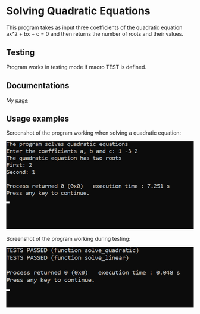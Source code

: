 # Solving Quadratic Equations
This program takes as input three coefficients of the quadratic equation ax^2 + bx + c = 0 and then returns the number of roots and their values.

## Testing
Program works in testing mode if macro TEST is defined.

## Documentations
My [page](https://github.com/Nastya10/quadratic-equation/tree/main/html)

## Usage examples
Screenshot of the program working when solving a quadratic equation:

![Image result](https://github.com/Nastya10/quadratic-equation/blob/screenshots/result_quadratic.png)

Screenshot of the program working during testing:

![Image test](https://github.com/Nastya10/quadratic-equation/blob/screenshots/test_quadratic.png)

